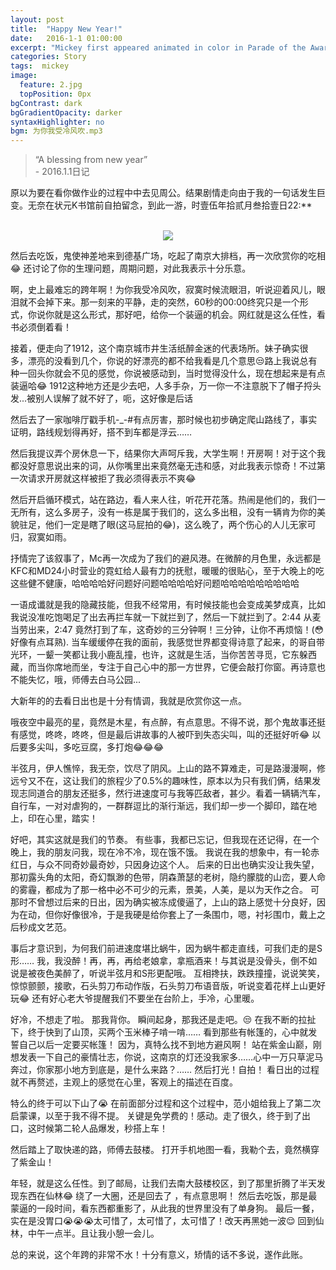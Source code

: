 ```yaml
---
layout: post
title:  "Happy New Year!"
date:   2016-1-1 01:00:00
excerpt: "Mickey first appeared animated in color in Parade of the Award Nominees in 1932, however the film strip was..."
categories: Story
tags:  mickey
image:
  feature: 2.jpg
  topPosition: 0px
bgContrast: dark
bgGradientOpacity: darker
syntaxHighlighter: no
bgm: 为你我受冷风吹.mp3
---
```

<blockquote class="u--startsWithDoubleQuote">“A blessing from new year” <br/> - 2016.1.1日记</blockquote>

原以为要在看你做作业的过程中中去见周公。结果剧情走向由于我的一句话发生巨变。无奈在状元K书馆前自拍留念，到此一游，时壹伍年拾贰月叁拾壹日22:**


<br>
<div align="center">
<img src="{{ site.baseurl_posts_img }}2_1.jpg">
</div>


然后去吃饭，鬼使神差地来到德基广场，吃起了南京大排档，再一次欣赏你的吃相😂   还讨论了你的生理问题，周期问题，对此我表示十分乐意。 

啊，史上最难忘的跨年啊！为你我受冷风吹，寂寞时候流眼泪，听说迎着风儿，眼泪就不会掉下来。那一刻来的平静，走的突然，60秒的00:00终究只是一个形式，你说你就是这么形式，那好吧，给你一个装逼的机会。网红就是这么任性，看书必须倒着看！

接着，便走向了1912，这个南京城市井生活纸醉金迷的代表场所。妹子确实很多，漂亮的没看到几个，你说的好漂亮的都不给我看是几个意思😒路上我说总有种一回头你就会不见的感觉，你说被感动到，当时觉得没什么，现在想起来是有点装逼哈😂 1912这种地方还是少去吧，人多手杂，万一你一不注意脱下了帽子捋头发...被别人误解了就不好了，呃，这好像是后话

然后去了一家咖啡厅戳手机-_-#有点厉害，那时候也初步确定爬山路线了，事实证明，路线规划得再好，搭不到车都是浮云……

然后我提议弄个房休息一下，结果你大声呵斥我，大学生啊！开房啊！对于这个我都没好意思说出来的词，从你嘴里出来竟然毫无违和感，对此我表示惊奇！不过第一次请求开房就这样被拒了我必须得表示不爽😂

然后开启循环模式，站在路边，看人来人往，听花开花落。热闹是他们的，我们一无所有，这么多房子，没有一栋是属于我们的，这么多出租，没有一辆肯为你的美貌驻足，他们一定是瞎了眼(这马屁拍的😂)，这么晚了，两个伤心的人儿无家可归，寂寞如雨。

抒情完了该叙事了，Mc再一次成为了我们的避风港。在微醉的月色里，永远都是KFC和MD24小时营业的霓虹给人最有力的抚慰，暖暖的很贴心，至于大晚上的吃这些健不健康，哈哈哈哈好问题好问题哈哈哈哈好问题哈哈哈哈哈哈哈哈哈

一语成谶就是我的隐藏技能，但我不经常用，有时候技能也会变成美梦成真，比如我说没准吃饱喝足了出去再拦车就一下就拦到了，然后一下就拦到了。2:44 从麦当劳出来，2:47 竟然打到了车，这奇妙的三分钟啊！三分钟，让你不再烦恼！(😳好像有点耳熟).  当车缓缓停在我的面前，我感觉世界都变得诗意了起来，的哥自带光环，一颦一笑都让我小鹿乱撞，也许，这就是生活，当你苦苦寻觅，它东躲西藏，而当你席地而坐，专注于自己心中的那一方世界，它便会敲打你窗。再诗意也不能失忆，哦，师傅去白马公园...

大新年的的去看日出也是十分有情调，我就是欣赏你这一点。

哦夜空中最亮的星，竟然是木星，有点醉，有点意思。不得不说，那个鬼故事还挺有感觉，咚咚，咚咚，但是最后讲故事的人被吓到失态尖叫，叫的还挺好听😂 以后要多尖叫，多吃豆腐，多打炮😂😂😂 

半弦月，伊人憔悴，我无奈，饮尽了阴风。上山的路不算难走，可是路漫漫啊，修远兮又不在，这让我们的旅程少了0.5%的趣味性，原本以为只有我们俩，结果发现志同道合的朋友还挺多，然行进速度可与我等匹敌者，甚少。看着一辆辆汽车，自行车，一对对虐狗的，一群群逗比的渐行渐远，我们却一步一个脚印，踏在地上，印在心里，踏实！ 

好吧，其实这就是我们的节奏。 有些事，我都已忘记，但我现在还记得，在一个晚上，我的朋友问我，现在冷不冷，现在饿不饿。 我说在我的想象中，有一轮赤红日，与众不同奇妙最奇妙，只因身边这个人。  后来的日出也确实没让我失望，那初露头角的太阳，奇幻飘渺的色带，阴森萧瑟的老树，隐约朦胧的山峦，要人命的雾霾，都成为了那一格中必不可少的元素，景美，人美，是以为天作之合。 可那时不曾想过后来的日出，因为确实被冻成傻逼了，上山的路上感觉十分良好，因为在动，但你好像很冷，于是我硬是给你套上了一条围巾，嗯，衬衫围巾，戴上之后秒成文艺范。

事后才意识到，为何我们前进速度堪比蜗牛，因为蜗牛都走直线，可我们走的是S形…… 我，我没醉！再，再，再给老娘拿，拿瓶酒来！与其说是没骨头，倒不如说是被夜色美醉了，听说半弦月和S形更配哦。 互相搀扶，跌跌撞撞，说说笑笑，惊惊颤颤，接歌，石头剪刀布动作版，石头剪刀布语音版，听说变着花样上山更好玩😂 还有好心老大爷提醒我们不要坐在台阶上，手冷，心里暖。

好冷，不想走了啦。  那我背你。  瞬间起身，那我还是走吧。😒 在我不断的拉扯下，终于快到了山顶，买两个玉米棒子啃一啃…… 看到那些有帐篷的，心中就发誓自己以后一定要买帐篷！ 因为，真特么找不到地方避风啊！ 站在紫金山巅，刚想发表一下自己的豪情壮志，你说，这南京的灯还没我家多……心中一万只草泥马奔过，你家那小地方到底是，是什么来路？…… 然后打光！自拍！ 看日出的过程就不再赘述，主观上的感觉在心里，客观上的描述在百度。

<div class="img img--fullContainer img--14xLeading" style="background-image: url({{ site.baseurl_posts_img }}2_2.jpg);"></div>

特么的终于可以下山了😭   在前面部分过程和这个过程中，范小姐给我上了第二次启蒙课，以至于我不得不提。 关键是免学费的！感动。走了很久，终于到了出口，这时候第二轮人品爆发，秒搭上车！

然后踏上了取快递的路，师傅去鼓楼。 打开手机地图一看，我勒个去，竟然横穿了紫金山！

年轻，就是这么任性。到了邮局，让我们去南大鼓楼校区，到了那里折腾了半天发现东西在仙林😂 绕了一大圈，还是回去了 ，有点意思啊！
然后去吃饭，那是最蒙逼的一段时间，看东西都重影了，从此我的世界里没有了单身狗。 最后一餐，实在是没胃口😭😭😭太可惜了，太可惜了，太可惜了！改天再黑她一波😌
回到仙林，中午一点半。且让我小憩一会儿。

总的来说，这个年跨的非常不水！十分有意义，矫情的话不多说，遂作此账。
